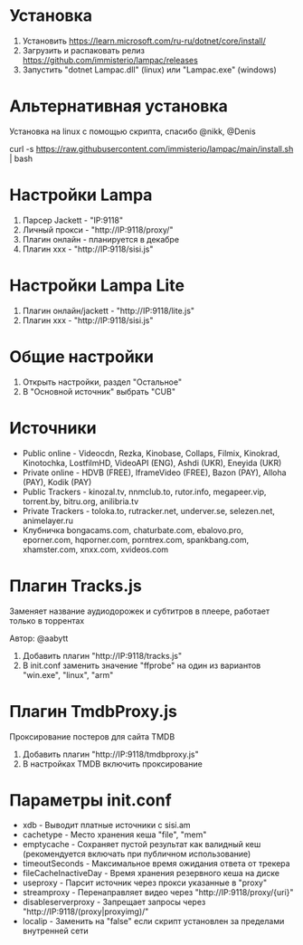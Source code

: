 # Установка
1. Установить https://learn.microsoft.com/ru-ru/dotnet/core/install/
2. Загрузить и распаковать релиз https://github.com/immisterio/lampac/releases
3. Запустить "dotnet Lampac.dll" (linux) или "Lampac.exe" (windows)

# Альтернативная установка
Установка на linux с помощью скрипта, спасибо @nikk, @Denis

curl -s https://raw.githubusercontent.com/immisterio/lampac/main/install.sh | bash

# Настройки Lampa
1. Парсер Jackett - "IP:9118"
2. Личный прокси  - "http://IP:9118/proxy/" 
3. Плагин онлайн  - планируется в декабре
4. Плагин xxx     - "http://IP:9118/sisi.js"

# Настройки Lampa Lite
1. Плагин онлайн/jackett  - "http://IP:9118/lite.js" 
2. Плагин xxx     - "http://IP:9118/sisi.js"

# Общие настройки
1. Открыть настройки, раздел "Остальное"
2. В "Основной источник" выбрать "CUB"

# Источники 
* Public online  - Videocdn, Rezka, Kinobase, Collaps, Filmix, Kinokrad, Kinotochka, LostfilmHD, VideoAPI (ENG), Ashdi (UKR), Eneyida (UKR)
* Private online - HDVB (FREE), IframeVideo (FREE), Bazon (PAY), Alloha (PAY), Kodik (PAY)
* Public Trackers  - kinozal.tv, nnmclub.to, rutor.info, megapeer.vip, torrent.by, bitru.org, anilibria.tv
* Private Trackers - toloka.to, rutracker.net, underver.se, selezen.net, animelayer.ru
* Клубничка bongacams.com, chaturbate.com, ebalovo.pro, eporner.com, hqporner.com, porntrex.com, spankbang.com, xhamster.com, xnxx.com, xvideos.com

# Плагин Tracks.js
Заменяет название аудиодорожек и субтитров в плеере, работает только в торрентах

Автор: @aabytt

1. Добавить плагин "http://IP:9118/tracks.js" 
2. В init.conf заменить значение "ffprobe" на один из вариантов "win.exe", "linux", "arm"

# Плагин TmdbProxy.js
Проксирование постеров для сайта TMDB

1. Добавить плагин "http://IP:9118/tmdbproxy.js" 
2. В настройках TMDB включить проксирование

# Параметры init.conf
* xdb - Выводит платные источники с sisi.am
* cachetype - Место хранения кеша "file", "mem" 
* emptycache - Сохраняет пустой результат как валидный кеш (рекомендуется включать при публичном использование)
* timeoutSeconds - Максимальное время ожидания ответа от трекера
* fileCacheInactiveDay - Время хранения резервного кеша на диске
* useproxy - Парсит источник через прокси указанные в "proxy"
* streamproxy - Перенаправляет видео через "http://IP:9118/proxy/{uri}" 
* disableserverproxy - Запрещает запросы через "http://IP:9118/(proxy|proxyimg)/"
* localip - Заменить на "false" если скрипт установлен за пределами внутренней сети
